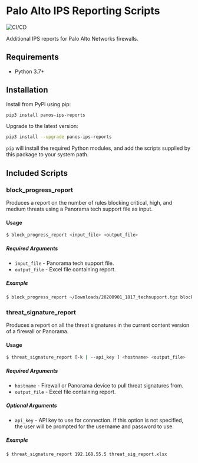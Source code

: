 # Palo Alto IPS Reporting Scripts

![CI/CD](https://github.com/mrichardson03/panos-ips-reports/workflows/CI/CD/badge.svg)

Additional IPS reports for Palo Alto Networks firewalls.

## Requirements

- Python 3.7+

## Installation

Install from PyPI using pip:

```bash
pip3 install panos-ips-reports
```

Upgrade to the latest version:

```bash
pip3 install --upgrade panos-ips-reports
```

`pip` will install the required Python modules, and add the scripts supplied by this
package to your system path.

## Included Scripts

### block_progress_report

Produces a report on the number of rules blocking critical, high, and medium
threats using a Panorama tech support file as input.

#### Usage

```bash
$ block_progress_report <input_file> <output_file>
```

##### Required Arguments

- `input_file` - Panorama tech support file.
- `output_file` - Excel file containing report.

##### Example

```bash
$ block_progress_report ~/Downloads/20200901_1817_techsupport.tgz block_report.xlsx
```

### threat_signature_report

Produces a report on all the threat signatures in the current content version
of a firewall or Panorama.

#### Usage

```bash
$ threat_signature_report [-k | --api_key ] <hostname> <output_file>
```

##### Required Arguments

- `hostname` - Firewall or Panorama device to pull threat signatures from.
- `output_file` - Excel file containing report.

##### Optional Arguments

- `api_key` - API key to use for connection.  If this option is not specified,
the user will be prompted for the username and password to use.

##### Example

```bash
$ threat_signature_report 192.168.55.5 threat_sig_report.xlsx
```